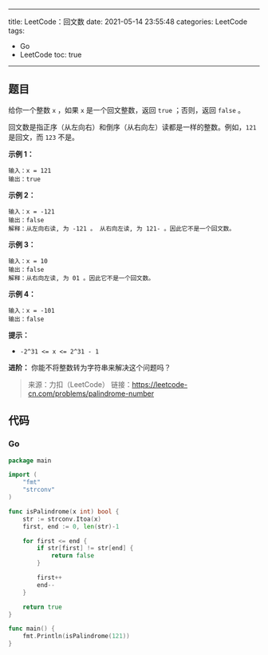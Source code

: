 ----
title: LeetCode：回文数
date: 2021-05-14 23:55:48
categories: LeetCode
tags: 
- Go
- LeetCode
toc: true
----

## 题目


给你一个整数 `x` ，如果 `x` 是一个回文整数，返回 `true` ；否则，返回 `false` 。

回文数是指正序（从左向右）和倒序（从右向左）读都是一样的整数。例如，`121` 是回文，而 `123` 不是。

**示例 1：**

```
输入：x = 121
输出：true
```

<!-- more -->

**示例 2：**

```
输入：x = -121
输出：false
解释：从左向右读, 为 -121 。 从右向左读, 为 121- 。因此它不是一个回文数。
```

**示例 3：**

```
输入：x = 10
输出：false
解释：从右向左读, 为 01 。因此它不是一个回文数。
```

**示例 4：**

```
输入：x = -101
输出：false
```

**提示：**

- `-2^31 <= x <= 2^31 - 1`

**进阶：** 你能不将整数转为字符串来解决这个问题吗？

> 来源：力扣（LeetCode）
> 链接：https://leetcode-cn.com/problems/palindrome-number

## 代码

### Go

```go
package main

import (
	"fmt"
	"strconv"
)

func isPalindrome(x int) bool {
	str := strconv.Itoa(x)
	first, end := 0, len(str)-1

	for first <= end {
		if str[first] != str[end] {
			return false
		}

		first++
		end--
	}

	return true
}

func main() {
	fmt.Println(isPalindrome(121))
}
```